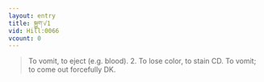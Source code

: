 ```yaml
---
layout: entry
title: སྐྱུག་√1
vid: Hill:0066
vcount: 0
---
```

> To vomit, to eject (e\.g\. blood)\. 2\. To lose color, to stain CD\. To vomit; to come out forcefully DK\.


